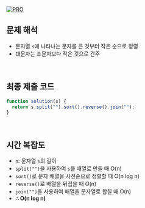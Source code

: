 [![PRO]][Link]

## 문제 해석

- 문자열 `s`에 나타나는 문자를 큰 것부터 작은 순으로 정렬
- 대문자는 소문자보다 작은 것으로 간주

<br/>

## 최종 제출 코드

```javascript
function solution(s) {
  return s.split("").sort().reverse().join("");
}
```

<br/>

## 시간 복잡도

- `n`: 문자열 `s`의 길이
- `split("")`을 사용하여 `s`를 배열로 만들 때 O(n)
- `sort()`로 문자 배열을 사전순으로 정렬할 때 O(n log n)
- `reverse()`로 배열을 뒤집을 때 O(n)
- `join("")`을 사용하여 배열을 문자열로 합칠 때 O(n)
- **∴ O(n log n)**

<!---------------------------------------------------------------------------->

[PRO]: https://github.com/GoSSaChin/algorithm-js/assets/107768516/67c43b52-bc3f-4571-a249-5519021afbb0
[Link]: https://school.programmers.co.kr/learn/courses/30/lessons/12917
